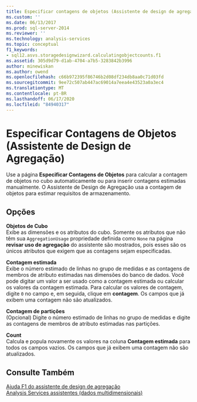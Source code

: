 ```yaml
---
title: Especificar contagens de objetos (Assistente de design de agregação) | Microsoft Docs
ms.custom: ''
ms.date: 06/13/2017
ms.prod: sql-server-2014
ms.reviewer: ''
ms.technology: analysis-services
ms.topic: conceptual
f1_keywords:
- sql12.asvs.storagedesignwizard.calculatingobjectcounts.f1
ms.assetid: 305d9d79-d1ab-4704-a7b5-3283842b3996
author: minewiskan
ms.author: owend
ms.openlocfilehash: c66b972395f86746b2d08df234db8aa0c71d03fd
ms.sourcegitcommit: 9ee72c507ab447ac69014a7eea4e43523a0a3ec4
ms.translationtype: MT
ms.contentlocale: pt-BR
ms.lasthandoff: 06/17/2020
ms.locfileid: "84940317"
---
```

# <a name="specify-object-counts-aggregation-design-wizard"></a>Especificar Contagens de Objetos (Assistente de Design de Agregação)
  Use a página **Especificar Contagens de Objetos** para calcular a contagem de objetos no cubo automaticamente ou para inserir contagens estimadas manualmente. O Assistente de Design de Agregação usa a contagem de objetos para estimar requisitos de armazenamento.  
  
## <a name="options"></a>Opções  
 **Objetos de Cubo**  
 Exibe as dimensões e os atributos do cubo. Somente os atributos que não têm sua `AggregationUsage` propriedade definida como `None` na página **revisar uso de agregação** do assistente são mostrados, pois esses são os únicos atributos que exigem que as contagens sejam especificadas.  
  
 **Contagem estimada**  
 Exibe o número estimado de linhas no grupo de medidas e as contagens de membros de atributo estimadas nas dimensões do banco de dados. Você pode digitar um valor a ser usado como a contagem estimada ou calcular os valores da contagem estimada. Para calcular os valores de contagem, digite `0` no campo e, em seguida, clique em **contagem**. Os campos que já exibem uma contagem não são atualizados.  
  
 **Contagem de partições**  
 (Opcional) Digite o número estimado de linhas no grupo de medidas e digite as contagens de membros de atributo estimadas nas partições.  
  
 **Count**  
 Calcula e popula novamente os valores na coluna **Contagem estimada** para todos os campos vazios. Os campos que já exibem uma contagem não são atualizados.  
  
## <a name="see-also"></a>Consulte Também  
 [Ajuda F1 do assistente de design de agregação](aggregation-design-wizard-f1-help.md)   
 [Analysis Services assistentes &#40;dados multidimensionais&#41;](analysis-services-wizards-multidimensional-data.md)  
  
  
